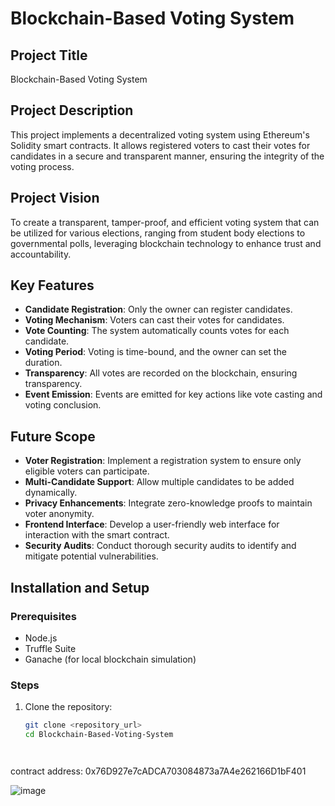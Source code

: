 # Blockchain-Based Voting System

## Project Title
Blockchain-Based Voting System

## Project Description
This project implements a decentralized voting system using Ethereum's Solidity smart contracts. It allows registered voters to cast their votes for candidates in a secure and transparent manner, ensuring the integrity of the voting process.

## Project Vision
To create a transparent, tamper-proof, and efficient voting system that can be utilized for various elections, ranging from student body elections to governmental polls, leveraging blockchain technology to enhance trust and accountability.

## Key Features
- **Candidate Registration**: Only the owner can register candidates.
- **Voting Mechanism**: Voters can cast their votes for candidates.
- **Vote Counting**: The system automatically counts votes for each candidate.
- **Voting Period**: Voting is time-bound, and the owner can set the duration.
- **Transparency**: All votes are recorded on the blockchain, ensuring transparency.
- **Event Emission**: Events are emitted for key actions like vote casting and voting conclusion.

## Future Scope
- **Voter Registration**: Implement a registration system to ensure only eligible voters can participate.
- **Multi-Candidate Support**: Allow multiple candidates to be added dynamically.
- **Privacy Enhancements**: Integrate zero-knowledge proofs to maintain voter anonymity.
- **Frontend Interface**: Develop a user-friendly web interface for interaction with the smart contract.
- **Security Audits**: Conduct thorough security audits to identify and mitigate potential vulnerabilities.

## Installation and Setup

### Prerequisites
- Node.js
- Truffle Suite
- Ganache (for local blockchain simulation)

### Steps
1. Clone the repository:
   ```bash
   git clone <repository_url>
   cd Blockchain-Based-Voting-System




contract address: 0x76D927e7cADCA703084873a7A4e262166D1bF401 



![image](https://github.com/user-attachments/assets/2d632607-6b41-4ba8-b913-15a655229a6a)


